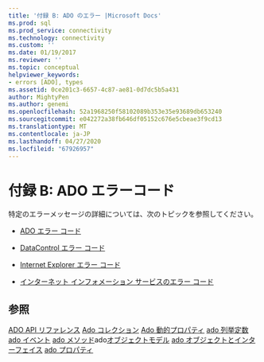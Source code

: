 ```yaml
---
title: '付録 B: ADO のエラー |Microsoft Docs'
ms.prod: sql
ms.prod_service: connectivity
ms.technology: connectivity
ms.custom: ''
ms.date: 01/19/2017
ms.reviewer: ''
ms.topic: conceptual
helpviewer_keywords:
- errors [ADO], types
ms.assetid: 0ce201c3-6657-4c87-ae81-0d7dc5b5a431
author: MightyPen
ms.author: genemi
ms.openlocfilehash: 52a1968250f58102089b353e35e93689db653240
ms.sourcegitcommit: e042272a38fb646df05152c676e5cbeae3f9cd13
ms.translationtype: MT
ms.contentlocale: ja-JP
ms.lasthandoff: 04/27/2020
ms.locfileid: "67926957"
---
```

# <a name="appendix-b-ado-error-codes"></a>付録 B: ADO エラーコード
特定のエラーメッセージの詳細については、次のトピックを参照してください。

-   [ADO エラー コード](../../../ado/guide/appendixes/ado-error-codes.md)

-   [DataControl エラー コード](../../../ado/guide/appendixes/datacontrol-error-codes.md)

-   [Internet Explorer エラー コード](../../../ado/guide/appendixes/internet-explorer-error-codes.md)

-   [インターネット インフォメーション サービスのエラー コード](../../../ado/guide/appendixes/internet-information-services-error-codes.md)

## <a name="see-also"></a>参照
 [ADO API リファレンス](../../../ado/reference/ado-api/ado-api-reference.md) [Ado コレクション](../../../ado/reference/ado-api/ado-collections.md) [Ado 動的プロパティ](../../../ado/reference/ado-api/ado-dynamic-properties.md) [ado 列挙定数](../../../ado/reference/ado-api/ado-enumerated-constants.md) [ado イベント](../../../ado/reference/ado-api/ado-events.md) [ado メソッド](../../../ado/reference/ado-api/ado-methods.md)ado[オブジェクトモデル](../../../ado/reference/ado-api/ado-object-model.md) [ado オブジェクトとインターフェイス](../../../ado/reference/ado-api/ado-objects-and-interfaces.md) [ado プロパティ](../../../ado/reference/ado-api/ado-properties.md)

